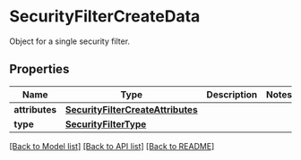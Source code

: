 # SecurityFilterCreateData

Object for a single security filter.

## Properties
Name | Type | Description | Notes
------------ | ------------- | ------------- | -------------
**attributes** | [**SecurityFilterCreateAttributes**](SecurityFilterCreateAttributes.md) |  | 
**type** | [**SecurityFilterType**](SecurityFilterType.md) |  | 

[[Back to Model list]](README.md#documentation-for-models) [[Back to API list]](README.md#documentation-for-api-endpoints) [[Back to README]](README.md)


